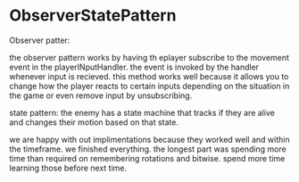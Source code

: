 # ObserverStatePattern

Observer patter:

the observer pattern works by having th eplayer subscribe to the movement event in the playerINputHandler. the event is invoked by the handler whenever input is recieved. this method works well because it allows you to change how the player reacts to certain inputs depending on the situation in the game or even remove input by unsubscribing. 

state pattern:
the enemy has a state machine that tracks if they are alive and changes their motion based on that state.

we are happy with out implimentations because they worked well and within the timeframe. we finished everything. the longest part was spending more time than required on remembering rotations and bitwise. spend more time learning those before next time.
